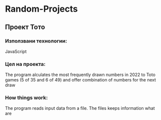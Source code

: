 # Random-Projects

## Проект Тото 

### Използвани технологии: 
JavaScript

### Цел на проекта:
The program alculates the most frequently drawn numbers in 2022 to Toto games (5 of 35 and 6 of 49) and offer combination of numbers for the next draw

### How things work:
The program reads input data from a file. The files keeps information what are 

